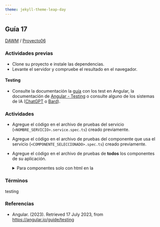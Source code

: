 ```yaml
---
theme: jekyll-theme-leap-day
---
```


## Guía 17

[DAWM](/DAWM/) / [Proyecto06](/DAWM/proyectos/2023/proyecto06)

### Actividades previas

* Clone su proyecto e instale las dependencias.
* Levante el servidor y compruebe el resultado en el navegador.

#### Testing

* Consulte la documentación la [guía](recursos/TestAngularV2.pdf) con los test en Angular, la documentación de [Angular - Testing](https://angular.io/guide/testing) o consulte alguno de los sistemas de IA ([ChatGPT](https://chat.openai.com/) o [Bard](https://bard.google.com/)).

### Actividades

* Agregue el código en el archivo de pruebas del servicio (`<NOMBRE_SERVICIO>.service.spec.ts`) creado previamente.
* Agregue el código en el archivo de pruebas del componente que usa el servicio (`<COMPONENTE_SELECCIONADO>.spec.ts`) creado previamente.
* Agregue el código en el archivo de pruebas de **todos** los componentes de su aplicación.


	<details>
	  <summary>Para componentes solo con html en la</summary>
	  
	  
	  ```typescript
		describe('SoloHTMLComponent', () => {
			let component: SoloHTMLComponent;
	  		let fixture: ComponentFixture<SoloHTMLComponent>;
			...

			it('nav element', ()=> {
			    const headerElement: HTMLElement = fixture.nativeElement;
			    const nav = headerElement.querySelector('nav')!;
			    expect(nav).toBeTruthy();
			  })

			it('p element', ()=> {
				const headerElement: HTMLElement = fixture.nativeElement;
				const nav = headerElement.querySelector('p')!;
				expect(nav).toBeFalsy();
			})

		});
		```
	  
	</details>

	

### Términos

testing

### Referencias

*  Angular. (2023). Retrieved 17 July 2023, from https://angular.io/guide/testing